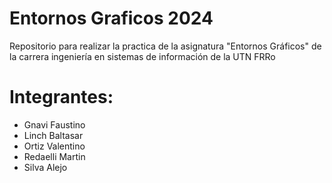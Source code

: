 # Entornos Graficos 2024
Repositorio para realizar la practica de la asignatura "Entornos Gráficos" de la carrera ingeniería en sistemas de información de la UTN FRRo 

# Integrantes:
- Gnavi Faustino
- Linch Baltasar
- Ortiz Valentino
- Redaelli Martin
- Silva Alejo
